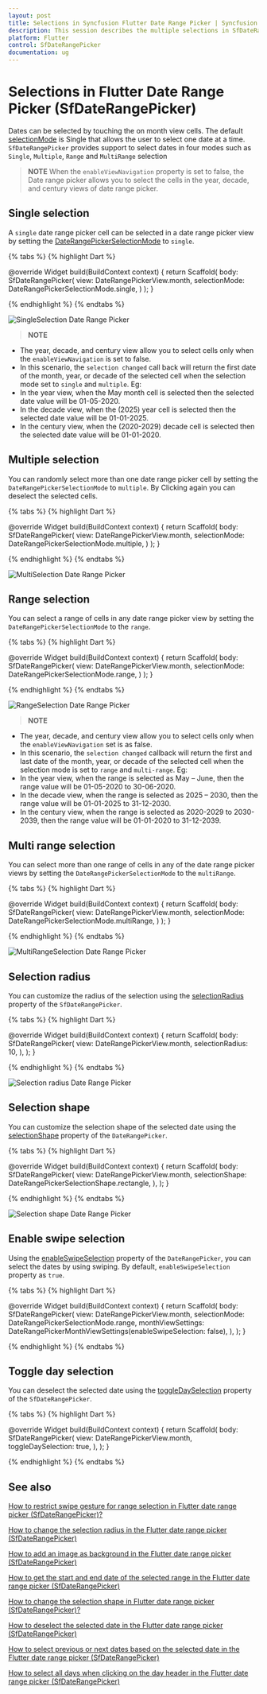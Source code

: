 ```yaml
---
layout: post
title: Selections in Syncfusion Flutter Date Range Picker | Syncfusion
description: This session describes the multiple selections in SfDateRangePicker widget in Flutter | DatePicker | Syncfusion
platform: Flutter
control: SfDateRangePicker
documentation: ug
---
```


# Selections in Flutter Date Range Picker (SfDateRangePicker)
Dates can be selected by touching the on month view cells. The default [selectionMode](https://pub.dev/documentation/syncfusion_flutter_datepicker/latest/datepicker/SfDateRangePicker/selectionMode.html) is Single that allows the user to select one date at a time. `SfDateRangePicker` provides support to select dates in four modes such as `Single`, `Multiple`, `Range` and `MultiRange` selection

>**NOTE** When the `enableViewNavigation` property is set to false, the Date range picker allows you to select the cells in the year, decade, and century views of date range picker.

## Single selection
 A `single` date range picker cell can be selected in a date range picker view by setting the [DateRangePickerSelectionMode](https://pub.dev/documentation/syncfusion_flutter_datepicker/latest/datepicker/DateRangePickerSelectionMode-class.html) to `single`.

{% tabs %}
{% highlight Dart %}

@override
Widget build(BuildContext context) {
    return Scaffold(
       body: SfDateRangePicker(
       view: DateRangePickerView.month,
       selectionMode: DateRangePickerSelectionMode.single,
       )
   );
}

{% endhighlight %}
{% endtabs %}

![SingleSelection Date Range Picker](images/selections/singleselection.jpg)

>**NOTE**
* The year, decade, and century view allow you to select cells only when the `enableViewNavigation` is set to false.
* In this scenario, the `selection changed` call back will return the first date of the month, year, or decade of the selected cell when the selection mode set to `single` and `multiple`.
Eg: 
* In the year view, when the May month cell is selected then the selected date value will be 01-05-2020.
* In the decade view, when the (2025) year cell is selected then the selected date value will be 01-01-2025.
* In the century view, when the (2020-2029) decade cell is selected then the selected date value will be 01-01-2020.


## Multiple selection
You can randomly select more than one date range picker cell by setting the `DateRangePickerSelectionMode` to `multiple`. By Clicking again you can deselect the selected cells.

{% tabs %}
{% highlight Dart %}

@override
Widget build(BuildContext context) {
    return Scaffold(
       body: SfDateRangePicker(
       view: DateRangePickerView.month,
       selectionMode: DateRangePickerSelectionMode.multiple,
       )
   );
}

{% endhighlight %}
{% endtabs %}

![MultiSelection Date Range Picker](images/selections/multiselection.jpg)

## Range selection
You can select a range of cells in any date range picker view by setting the `DateRangePickerSelectionMode` to the `range`.

{% tabs %}
{% highlight Dart %}

@override
Widget build(BuildContext context) {
    return Scaffold(
               body: SfDateRangePicker(
               view: DateRangePickerView.month,
               selectionMode: DateRangePickerSelectionMode.range,
              )
      );
}

{% endhighlight %}
{% endtabs %}

![RangeSelection Date Range Picker](images/selections/range-selection.jpg)

>**NOTE**
* The year, decade, and century view allow you to select cells only when the `enableViewNavigation` set is as false.
* In this scenario, the `selection changed` callback will return the first and last date of the month, year, or decade of the selected cell when the selection mode is set to `range` and `multi-range`.
Eg: 
* In the year view, when the range is selected as May – June, then the range value will be 01-05-2020 to 30-06-2020.
* In the decade view, when the range is selected as 2025 – 2030, then the range value will be 01-01-2025 to 31-12-2030.
* In the century view, when the range is selected as 2020-2029 to 2030-2039, then the range value will be 01-01-2020 to 31-12-2039.


## Multi range selection
You can select more than one range of cells in any of the date range picker views by setting the `DateRangePickerSelectionMode` to the `multiRange`.

{% tabs %}
{% highlight Dart %}

@override
Widget build(BuildContext context) {
    return Scaffold(
               body: SfDateRangePicker(
               view: DateRangePickerView.month,
               selectionMode: DateRangePickerSelectionMode.multiRange,
               )
      );
}

{% endhighlight %}
{% endtabs %}

![MultiRangeSelection Date Range Picker](images/selections/multirange.jpg)

## Selection radius
You can customize the radius of the selection using the [selectionRadius](https://pub.dev/documentation/syncfusion_flutter_datepicker/latest/datepicker/SfDateRangePicker/selectionRadius.html) property of the `SfDateRangePicker`.

{% tabs %}
{% highlight Dart %}

@override
Widget build(BuildContext context) {
  return Scaffold(
    body: SfDateRangePicker(
      view: DateRangePickerView.month,
      selectionRadius: 10,
    ),
  );
}

{% endhighlight %}
{% endtabs %}

![Selection radius Date Range Picker](images/selections/selectionradius.png)

## Selection shape
You can customize the selection shape of the selected date using the [selectionShape](https://pub.dev/documentation/syncfusion_flutter_datepicker/latest/datepicker/SfDateRangePicker/selectionShape.html) property of the `DateRangePicker`.

{% tabs %}
{% highlight Dart %}

@override
Widget build(BuildContext context) {
  return Scaffold(
    body: SfDateRangePicker(
      view: DateRangePickerView.month,
      selectionShape: DateRangePickerSelectionShape.rectangle,
    ),
  );
}

{% endhighlight %}
{% endtabs %}

![Selection shape Date Range Picker](images/selections/selectionshape.png)

## Enable swipe selection
Using the [enableSwipeSelection](https://pub.dev/documentation/syncfusion_flutter_datepicker/latest/datepicker/DateRangePickerMonthViewSettings/enableSwipeSelection.html) property of the `DateRangePicker`, you can select the dates by using swiping. By default, `enableSwipeSelection` property as `true`.

{% tabs %}
{% highlight Dart %}

@override
Widget build(BuildContext context) {
  return Scaffold(
    body: SfDateRangePicker(
      view: DateRangePickerView.month,
      selectionMode: DateRangePickerSelectionMode.range,
      monthViewSettings:
          DateRangePickerMonthViewSettings(enableSwipeSelection: false),
    ),
  );
}

{% endhighlight %}
{% endtabs %}

## Toggle day selection
You can deselect the selected date using the [toggleDaySelection](https://pub.dev/documentation/syncfusion_flutter_datepicker/latest/datepicker/SfDateRangePicker/toggleDaySelection.html) property of the `SfDateRangePicker`.

{% tabs %}
{% highlight Dart %}

@override
Widget build(BuildContext context) {
  return Scaffold(
    body: SfDateRangePicker(
      view: DateRangePickerView.month,
      toggleDaySelection: true,
    ),
  );
}

{% endhighlight %}
{% endtabs %}

## See also

[How to restrict swipe gesture for range selection in Flutter date range picker (SfDateRangePicker)?](https://www.syncfusion.com/kb/12117/how-to-restrict-swipe-gesture-for-range-selection-in-flutter-date-range-picker)

[How to change the selection radius in the Flutter date range picker (SfDateRangePicker)](https://www.syncfusion.com/kb/12230/how-to-change-the-selection-radius-in-the-flutter-date-range-picker-sfdaterangepicker)

[How to add an image as background in the Flutter date range picker (SfDateRangePicker)](https://www.syncfusion.com/kb/12233/how-to-add-an-image-as-background-in-the-flutter-date-range-picker-sfdaterangepicker)

[How to get the start and end date of the selected range in the Flutter date range picker (SfDateRangePicker)](https://www.syncfusion.com/kb/12248/how-to-get-the-start-and-end-date-of-the-selected-range-in-the-flutter-date-range-picker)

[How to change the selection shape in Flutter date range picker (SfDateRangePicker)?](https://www.syncfusion.com/kb/11900/how-to-change-the-selection-shape-in-flutter-date-range-picker-sfdaterangepicker)

[How to deselect the selected date in the Flutter date range picker (SfDateRangePicker)](https://www.syncfusion.com/kb/12138/how-to-deselect-the-selected-date-in-the-flutter-date-range-picker-sfdaterangepicker)

[How to select previous or next dates based on the selected date in the Flutter date range picker (SfDateRangePicker)](https://www.syncfusion.com/kb/12354/how-to-select-previous-or-next-dates-based-on-the-selected-date-in-the-flutter-date-range)

[How to select all days when clicking on the day header in the Flutter date range picker (SfDateRangePicker)](https://www.syncfusion.com/kb/12353/how-to-select-all-days-when-clicking-on-the-day-header-in-the-flutter-date-range-picker)
